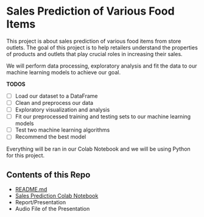 # Sales Prediction of Various Food Items

This project is about sales prediction of various food items from store outlets. The goal of this project is to help retailers understand the properties of products and outlets that play crucial roles in increasing their sales. 

We will perform data processing, exploratory analysis and fit the data to our machine learning models to achieve our goal.

**TODOS**
- [ ] Load our dataset to a DataFrame
- [ ] Clean and preprocess our data
- [ ] Exploratory visualization and analysis
- [ ] Fit our preprocessed training and testing sets to our machine learning models
- [ ] Test two machine learning algorithms
- [ ] Recommend the best model 

Everything will be ran in our Colab Notebook and we will be using Python for this project. 

## Contents of this Repo

* [README.md](https://github.com/vincebarokie/sales-prediction/edit/main/README.md)
* [Sales Prediction Colab Notebook](https://github.com/vincebarokie/sales-prediction/blob/main/sales_prediction.ipynb)
* Report/Presentation
* Audio File of the Presentation
